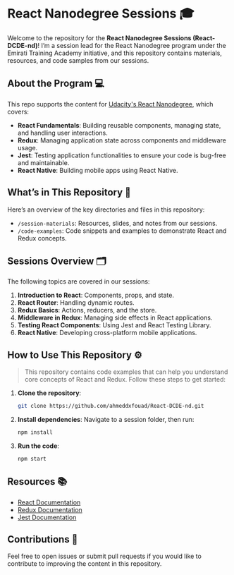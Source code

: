 # React Nanodegree Sessions 🎓

Welcome to the repository for the **React Nanodegree Sessions (React-DCDE-nd)**! I’m a session lead for the React Nanodegree program under the Emirati Training Academy initiative, and this repository contains materials, resources, and code samples from our sessions.

## About the Program 💻

This repo supports the content for [Udacity's React Nanodegree](https://www.udacity.com/course/react-nanodegree--nd019), which covers:

- **React Fundamentals**: Building reusable components, managing state, and handling user interactions.
- **Redux**: Managing application state across components and middleware usage.
- **Jest**: Testing application functionalities to ensure your code is bug-free and maintainable.
- **React Native**: Building mobile apps using React Native.

## What’s in This Repository 📂

Here’s an overview of the key directories and files in this repository:

- `/session-materials`: Resources, slides, and notes from our sessions.
- `/code-examples`: Code snippets and examples to demonstrate React and Redux concepts.

## Sessions Overview 🗂️

The following topics are covered in our sessions:

1. **Introduction to React**: Components, props, and state.
2. **React Router**: Handling dynamic routes.
3. **Redux Basics**: Actions, reducers, and the store.
4. **Middleware in Redux**: Managing side effects in React applications.
5. **Testing React Components**: Using Jest and React Testing Library.
6. **React Native**: Developing cross-platform mobile applications.

## How to Use This Repository ⚙️
> This repository contains code examples that can help you understand core concepts of React and Redux. Follow these steps to get started:

1. **Clone the repository**:  
   ```bash
   git clone https://github.com/ahmeddxfouad/React-DCDE-nd.git

2. **Install dependencies**:
    Navigate to a session folder, then run:
    ```bash
    npm install

3. **Run the code**:
    ```bash
    npm start
    
## Resources 📚

 - [React Documentation](https://react.dev/learn)
 - [Redux Documentation](https://redux.js.org/introduction/getting-started)
 - [Jest Documentation](https://jestjs.io/docs/getting-started)
 
## Contributions 🤝

Feel free to open issues or submit pull requests if you would like to contribute to improving the content in this repository.



 
